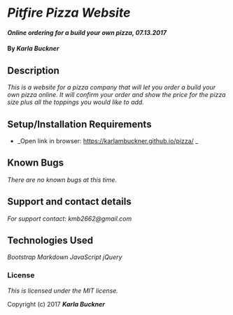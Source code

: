 # _Pitfire Pizza Website_

#### _Online ordering for a build your own pizza, 07.13.2017_

#### By _**Karla Buckner**_

## Description

_This is a website for a pizza company that will let you order a build your own pizza online. It will confirm your order and show the price for the pizza size plus all the toppings you would like to add._

## Setup/Installation Requirements

* _Open link in browser: https://karlambuckner.github.io/pizza/ _

## Known Bugs

_There are no known bugs at this time._

## Support and contact details

_For support contact: kmb2662@gmail.com_

## Technologies Used

_Bootstrap
 Markdown
 JavaScript
 jQuery_

### License

*This is licensed under the MIT license.*

Copyright (c) 2017 **_Karla Buckner_**
